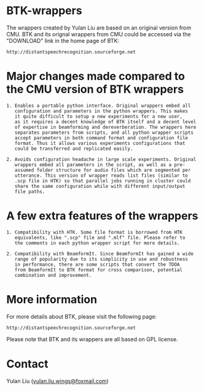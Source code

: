 # BTK-wrappers
The wrappers created by Yulan Liu are based on an original version from CMU.
BTK and its orignal wrappers from CMU could be accessed via the "DOWNLOAD"
link in the home page of BTK:

	http://distantspeechrecognition.sourceforge.net

# Major changes made compared to the CMU version of BTK wrappers

	1. Enables a portable python interface. Original wrappers embed all
	   configuration and parameters in the python wrappers. This makes
	   it quite difficult to setup a new experiments for a new user, 
	   as it requires a decent knowledge of BTK itself and a decent level
	   of expertise in beamforming and dereverberation. The wrappers here
	   separates parameters from scripts, and all python wrapper scripts
	   accept parameters in both command format and configuration file 
	   format. Thus it allows various experiments configurations that 
	   could be transferred and replicated easily.

	2. Avoids configuration headache in large scale experiments. Original
	   wrappers embed all parameters in the script, as well as a pre-
	   assumed folder structure for audio files which are segmented per
	   utterance. This version of wrapper reads list files (similar to
	   .scp file in HTK) so that parallel jobs running in cluster could
	   share the same configuration while with different input/output
	   file paths.


# A few extra features of the wrappers

	1. Compatibility with HTK. Some file format is borrowed from HTK
	   equivalents, like ".scp" file and ".mlf" file. Please refer to
	   the comments in each python wrapper script for more details.

	2. Compatibility with BeamformIt. Since BeamformIt has gained a wide
	   range of popularity due to its simplicity in use and robustness
	   in performance, there are some scripts that convert the TDOA
	   from BeamformIt to BTK format for cross comparison, potential
	   combination and improvement.

# More information
For more details about BTK, please visit the following page:

	http://distantspeechrecognition.sourceforge.net

Please note that BTK and its wrappers are all based on GPL license. 

# Contact
Yulan Liu (yulan.liu.wings@foxmail.com)

